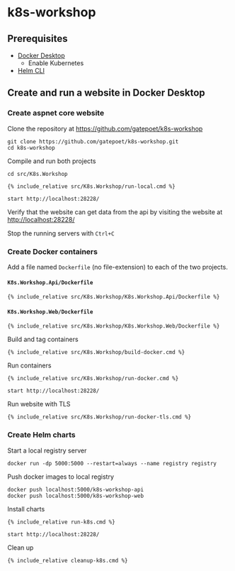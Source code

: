 # k8s-workshop

## Prerequisites

- [Docker Desktop](https://www.docker.com/products/docker-desktop)
  - Enable Kubernetes
- [Helm CLI](https://helm.sh/docs/intro/install/#from-chocolatey-windows)

## Create and run a website in Docker Desktop

### Create aspnet core website

Clone the repository at <https://github.com/gatepoet/k8s-workshop>

```shell
git clone https://github.com/gatepoet/k8s-workshop.git
cd k8s-workshop
```

Compile and run both projects

```shell
cd src/K8s.Workshop

{% include_relative src/K8s.Workshop/run-local.cmd %}

start http://localhost:28228/
```

Verify that the website can get data from the api by visiting the website at <http://localhost:28228/>

Stop the running servers with `Ctrl+C`

### Create Docker containers

Add a file named `Dockerfile` (no file-extension) to each of the two projects.

#### `K8s.Workshop.Api/Dockerfile`

```docker
{% include_relative src/K8s.Workshop/K8s.Workshop.Api/Dockerfile %}
```

#### `K8s.Workshop.Web/Dockerfile`

```docker
{% include_relative src/K8s.Workshop/K8s.Workshop.Web/Dockerfile %}
```

Build and tag containers

```shell
{% include_relative src/K8s.Workshop/build-docker.cmd %}
```

Run containers

```shell
{% include_relative src/K8s.Workshop/run-docker.cmd %}

start http://localhost:28228/
```

Run website with TLS

```shell
{% include_relative src/K8s.Workshop/run-docker-tls.cmd %}
```

### Create Helm charts

Start a local registry server

```shell
docker run -dp 5000:5000 --restart=always --name registry registry
```

Push docker images to local registry

```shell
docker push localhost:5000/k8s-workshop-api
docker push localhost:5000/k8s-workshop-web
```

Install charts

```shell
{% include_relative run-k8s.cmd %}

start http://localhost:28228/
```

Clean up

```shell
{% include_relative cleanup-k8s.cmd %}
```
